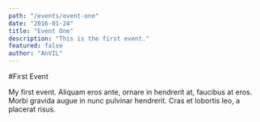 ```yaml
---
path: "/events/event-one"
date: "2016-01-24"
title: "Event One"
description: "This is the first event."
featured: false
author: "AnVIL"
---
```


#First Event

My first event. Aliquam eros ante, ornare in hendrerit at, faucibus at eros. Morbi gravida augue in nunc pulvinar hendrerit. Cras et lobortis leo, a placerat risus.
